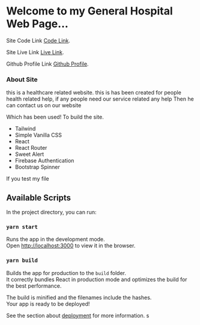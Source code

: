 # Welcome to my General Hospital Web Page...

 Site Code Link [Code Link](https://github.com/Programming-Hero-Web-Course3/healthcare-related-website-Asadullah-Hil-Galib).

Site Live Link [Live Link](https://general-hospital-423e4.web.app/).

Github Profile Link [Github Profile](https://github.com/Asadullah-Hil-Galib).

### About Site
this is a healthcare related website. this is has been created for people health related help, if any people need our service related any help Then he can contact us on our website


Which has been used! To build the site.
- Tailwind
- Simple Vanilla CSS
- React
- React Router
- Sweet Alert
- Firebase Authentication
- Bootstrap Spinner



If you test my file

## Available Scripts

In the project directory, you can run:

### `yarn start`

Runs the app in the development mode.\
Open [http://localhost:3000](http://localhost:3000) to view it in the browser.


### `yarn build`

Builds the app for production to the `build` folder.\
It correctly bundles React in production mode and optimizes the build for the best performance.

The build is minified and the filenames include the hashes.\
Your app is ready to be deployed!

See the section about [deployment](https://facebook.github.io/create-react-app/docs/deployment) for more information.
s
